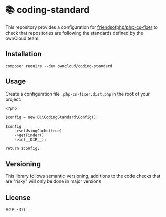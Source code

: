 # 📚 coding-standard


This repository provides a configuration for [friendsofphp/php-cs-fixer](http://github.com/FriendsOfPHP/PHP-CS-Fixer) to check that repositories are following the standards defined by the ownCloud team.


## Installation
```
composer require --dev owncloud/coding-standard
```


## Usage

Create a configuration file `.php-cs-fixer.dist.php` in the root of your project:

```
<?php

$config = new OC\CodingStandard\Config();

$config
    ->setUsingCache(true)
    ->getFinder()
    ->in(__DIR__);

return $config;
```

## Versioning

This library follows semantic versioning, additions to the code checks that are "risky" will only be done in major versions

## License

AGPL-3.0
